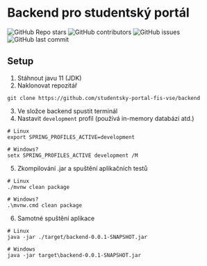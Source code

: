 # Backend pro studentský portál

![GitHub Repo stars](https://img.shields.io/github/stars/studentsky-portal-fis-vse/backend?style=for-the-badge)
![GitHub contributors](https://img.shields.io/github/contributors/studentsky-portal-fis-vse/backend?style=for-the-badge)
![GitHub issues](https://img.shields.io/github/issues-raw/studentsky-portal-fis-vse/backend?style=for-the-badge)
![GitHub last commit](https://img.shields.io/github/last-commit/studentsky-portal-fis-vse/backend?style=for-the-badge)

## Setup
1. Stáhnout javu 11 (JDK)
2. Naklonovat repozitář
```shell
git clone https://github.com/studentsky-portal-fis-vse/backend
```
3. Ve složce backend spustit terminál
4. Nastavit `development` profil (používá in-memory databázi atd.)
```shell
# Linux 
export SPRING_PROFILES_ACTIVE=development

# Windows?
setx SPRING_PROFILES_ACTIVE development /M
```

5. Zkompilování .jar a spuštění aplikačních testů
```shell
# Linux
./mvnw clean package

# Windows?
.\mvnw.cmd clean package
```

6. Samotné spuštění aplikace
```shell
# Linux
java -jar ./target/backend-0.0.1-SNAPSHOT.jar

# Windows
java -jar target\backend-0.0.1-SNAPSHOT.jar
```